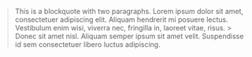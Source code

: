 > This is a blockquote with two paragraphs. Lorem ipsum dolor sit amet,
> consectetuer adipiscing elit. Aliquam hendrerit mi posuere lectus.
> Vestibulum enim wisi, viverra nec, fringilla in, laoreet vitae, risus. >
> Donec sit amet nisl. Aliquam semper ipsum sit amet velit. Suspendisse
> id sem consectetuer libero luctus adipiscing.
